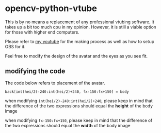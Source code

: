 # opencv-python-vtube
This is by no means a replacement of any professional vtubing software. It takes up a bit too much cpu in my opinion.
However, it is still a viable option for those with higher end computers. 

Please refer to [my youtube](https://www.youtube.com/channel/UCbcNkZ6JhmzCwLJTwe5h4zg/) for the making process as well as how to setup OBS for it.

Feel free to modify the design of the avatar and the eyes as you see fit.

## modifying the code
The code below refers to placement of the avatar.

`back[int(hei/2)-240:int(hei/2)+240, fx-150:fx+150] = body`

when modifying `int(hei/2)-240:int(hei/2)+240`, please keep in mind that the difference of the two expressions should equal the **height** of the body image

when modifying `fx-150:fx+150`, please keep in mind that the difference of the two expressions should equal the **width** of the body image
